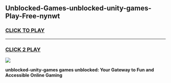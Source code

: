 
## Unblocked-Games-unblocked-unity-games-Play-Free-nynwt
<h3>
<a href="https://premium76.site?title=unblocked-unity-games&ref=09A">CLICK TO PLAY</a></h3>
<hr>

<h3>
<a href="https://premium76.site?title=unblocked-unity-games&ref=09A">CLICK 2 PLAY</a>
  
</h3>

<a href="https://premium76.site?title=unblocked-unity-games&ref=09A"><img src="https://clearcache.store/games.png"></a>


**unblocked-unity-games games unblocked: Your Gateway to Fun and Accessible Online Gaming**
